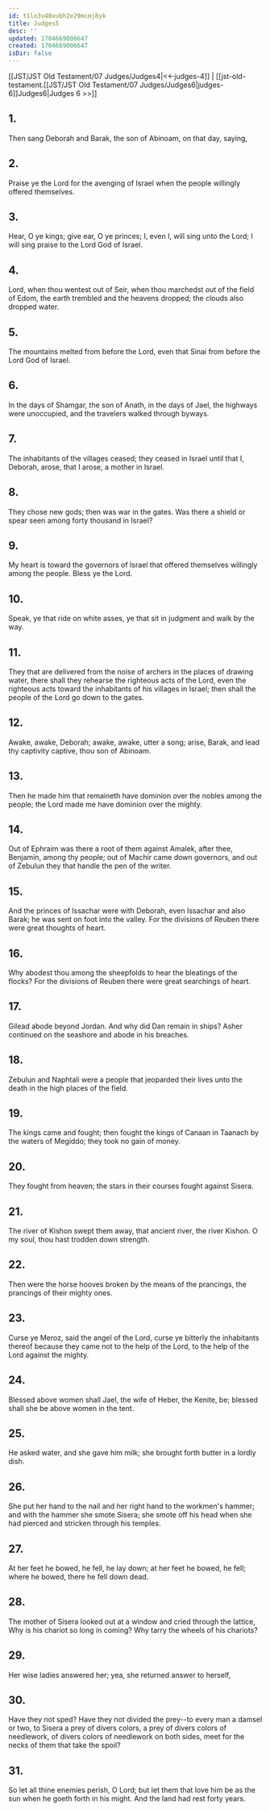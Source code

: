 ```yaml
---
id: t1lo3v48xubh2e29mcmj8yk
title: Judges5
desc: ''
updated: 1704669006647
created: 1704669006647
isDir: false
---
```

[[JST/JST Old Testament/07 Judges/Judges4|<<-judges-4]] | [[jst-old-testament.[[JST/JST Old Testament/07 Judges/Judges6|judges-6]]Judges6|Judges 6 >>]]
## 1.
Then sang Deborah and Barak, the son of Abinoam, on that day, saying,
## 2.
Praise ye the Lord for the avenging of Israel when the people willingly offered themselves.
## 3.
Hear, O ye kings; give ear, O ye princes; I, even I, will sing unto the Lord; I will sing praise to the Lord God of Israel.
## 4.
Lord, when thou wentest out of Seir, when thou marchedst out of the field of Edom, the earth trembled and the heavens dropped; the clouds also dropped water.
## 5.
The mountains melted from before the Lord, even that Sinai from before the Lord God of Israel.
## 6.
In the days of Shamgar, the son of Anath, in the days of Jael, the highways were unoccupied, and the travelers walked through byways.
## 7.
The inhabitants of the villages ceased; they ceased in Israel until that I, Deborah, arose, that I arose, a mother in Israel.
## 8.
They chose new gods; then was war in the gates. Was there a shield or spear seen among forty thousand in Israel?
## 9.
My heart is toward the governors of Israel that offered themselves willingly among the people. Bless ye the Lord.
## 10.
Speak, ye that ride on white asses, ye that sit in judgment and walk by the way.
## 11.
They that are delivered from the noise of archers in the places of drawing water, there shall they rehearse the righteous acts of the Lord, even the righteous acts toward the inhabitants of his villages in Israel; then shall the people of the Lord go down to the gates.
## 12.
Awake, awake, Deborah; awake, awake, utter a song; arise, Barak, and lead thy captivity captive, thou son of Abinoam.
## 13.
Then he made him that remaineth have dominion over the nobles among the people; the Lord made me have dominion over the mighty.
## 14.
Out of Ephraim was there a root of them against Amalek, after thee, Benjamin, among thy people; out of Machir came down governors, and out of Zebulun they that handle the pen of the writer.
## 15.
And the princes of Issachar were with Deborah, even Issachar and also Barak; he was sent on foot into the valley. For the divisions of Reuben there were great thoughts of heart.
## 16.
Why abodest thou among the sheepfolds to hear the bleatings of the flocks? For the divisions of Reuben there were great searchings of heart.
## 17.
Gilead abode beyond Jordan. And why did Dan remain in ships? Asher continued on the seashore and abode in his breaches.
## 18.
Zebulun and Naphtali were a people that jeoparded their lives unto the death in the high places of the field.
## 19.
The kings came and fought; then fought the kings of Canaan in Taanach by the waters of Megiddo; they took no gain of money.
## 20.
They fought from heaven; the stars in their courses fought against Sisera.
## 21.
The river of Kishon swept them away, that ancient river, the river Kishon. O my soul, thou hast trodden down strength.
## 22.
Then were the horse hooves broken by the means of the prancings, the prancings of their mighty ones.
## 23.
Curse ye Meroz, said the angel of the Lord, curse ye bitterly the inhabitants thereof because they came not to the help of the Lord, to the help of the Lord against the mighty.
## 24.
Blessed above women shall Jael, the wife of Heber, the Kenite, be; blessed shall she be above women in the tent.
## 25.
He asked water, and she gave him milk; she brought forth butter in a lordly dish.
## 26.
She put her hand to the nail and her right hand to the workmen\'s hammer; and with the hammer she smote Sisera; she smote off his head when she had pierced and stricken through his temples.
## 27.
At her feet he bowed, he fell, he lay down; at her feet he bowed, he fell; where he bowed, there he fell down dead.
## 28.
The mother of Sisera looked out at a window and cried through the lattice, Why is his chariot so long in coming? Why tarry the wheels of his chariots?
## 29.
Her wise ladies answered her; yea, she returned answer to herself,
## 30.
Have they not sped? Have they not divided the prey\--to every man a damsel or two, to Sisera a prey of divers colors, a prey of divers colors of needlework, of divers colors of needlework on both sides, meet for the necks of them that take the spoil?
## 31.
So let all thine enemies perish, O Lord; but let them that love him be as the sun when he goeth forth in his might. And the land had rest forty years.

